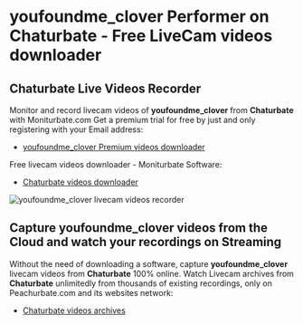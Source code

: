 # youfoundme_clover Performer on Chaturbate - Free LiveCam videos downloader

## Chaturbate Live Videos Recorder

Monitor and record livecam videos of **youfoundme_clover** from **Chaturbate** with Moniturbate.com
Get a premium trial for free by just and only registering with your Email address:
* [youfoundme_clover Premium videos downloader](https://moniturbate.com/request-demo-licence-key.html)

Free livecam videos downloader - Moniturbate Software:
* [Chaturbate videos downloader](https://moniturbate.com/moniturbate-download-software.html)

![youfoundme_clover livecam videos recorder](https://peachurnet.com/templates/moniturbate-software.png)


## Capture youfoundme_clover videos from the Cloud and watch your recordings on Streaming

Without the need of downloading a software, capture **youfoundme_clover** livecam videos from **Chaturbate** 100% online.
Watch Livecam archives from **Chaturbate** unlimitedly from thousands of existing recordings, only on Peachurbate.com and its websites network:
* [Chaturbate videos archives](https://peachurnet.com/)